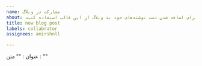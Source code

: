 ```yaml
---
name: مشارکت در وبلاگ
about: برای اضافه شدن دست نوشته‌های خود به وبلاگ از این قالب استفاده کنید.
title: new blog post
labels: collabrator
assignees: amirshnll

---
```


عنوان : ""
متن : ""
